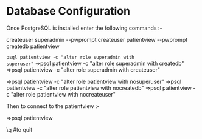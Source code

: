 Database Configuration
======================

Once PostgreSQL is installed enter the following commands :-

  createuser superadmin --pwprompt
  createuser patientview --pwprompt
  createdb patientview

  <code>psql patientview -c "alter role superadmin with superuser"</code>
  =>psql patientview -c "alter role superadmin with createdb" 
  =>psql patientview -c "alter role superadmin with createuser" 

  =>psql patientview -c "alter role patientview with nosuperuser" 
  =>psql patientview -c "alter role patientview with nocreatedb" 
  =>psql patientview -c "alter role patientview with nocreateuser" 


Then to connect to the patientview :-

  =>psql patientview

\q  #to quit
